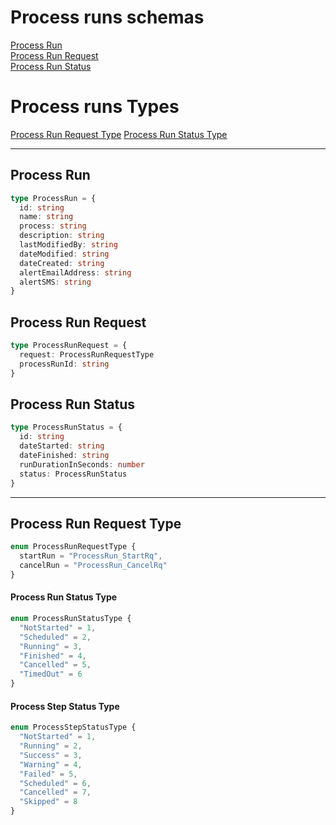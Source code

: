 # Process runs schemas

[Process Run](#process-run)  
[Process Run Request ](#process-run-request)  
[Process Run Status](#process-run-status)  

# Process runs Types
[Process Run Request Type](#process-run-request-type)
[Process Run Status Type](#process-run-status-type)

---

## Process Run

```typescript
type ProcessRun = {
  id: string
  name: string
  process: string
  description: string
  lastModifiedBy: string
  dateModified: string
  dateCreated: string
  alertEmailAddress: string
  alertSMS: string
}
```
## Process Run Request

```typescript
type ProcessRunRequest = {
  request: ProcessRunRequestType
  processRunId: string
}
```

## Process Run Status
```typescript
type ProcessRunStatus = {
  id: string
  dateStarted: string
  dateFinished: string
  runDurationInSeconds: number
  status: ProcessRunStatus
}
```
---

## Process Run Request Type

```typescript
enum ProcessRunRequestType {
  startRun = "ProcessRun_StartRq",
  cancelRun = "ProcessRun_CancelRq"
}
```

#### Process Run Status Type
```typescript
enum ProcessRunStatusType {
  "NotStarted" = 1,
  "Scheduled" = 2,
  "Running" = 3,
  "Finished" = 4,
  "Cancelled" = 5,
  "TimedOut" = 6
}
```

#### Process Step Status Type
```typescript
enum ProcessStepStatusType {
  "NotStarted" = 1,
  "Running" = 2,
  "Success" = 3,
  "Warning" = 4,
  "Failed" = 5,
  "Scheduled" = 6,
  "Cancelled" = 7,
  "Skipped" = 8
}
```